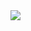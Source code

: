 
<a href="https://github.com/rambam613">
  <img align="center" src="https://github-readme-stats.vercel.app/api?username=rambam613&show_icons=true" />
</a>


<!--
**rambam613/rambam613** is a ✨ _special_ ✨ repository because its `README.md` (this file) appears on your GitHub profile.

Here are some ideas to get you started:

- 🔭 I’m currently working on ...
- 🌱 I’m currently learning ...
- 👯 I’m looking to collaborate on ...
- 🤔 I’m looking for help with ...
- 💬 Ask me about ...
- 📫 How to reach me: ...
- 😄 Pronouns: ...
- ⚡ Fun fact: ...
-->
